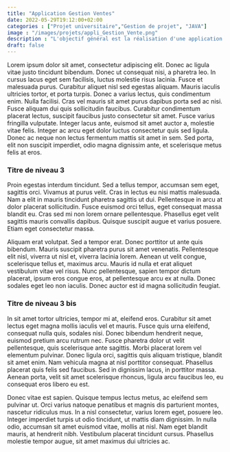 ```yaml
---
title: "Application Gestion Ventes"
date: 2022-05-29T19:12:00+02:00
categories : ["Projet universitaire","Gestion de projet", "JAVA"]
image : "/images/projets/appli_Gestion_Vente.png"
description : "L'objectif général est la réalisation d'une application développée en Java afin de permettre à une entreprise de ventes d'automatiser la gestion de ses commandes."
draft: false
---
```


Lorem ipsum dolor sit amet, consectetur adipiscing elit. Donec ac ligula vitae justo tincidunt  bibendum. Donec ut consequat nisi, a pharetra leo. In cursus lacus eget sem facilisis, luctus  molestie risus lacinia. Fusce et malesuada purus. Curabitur aliquet nisl sed egestas aliquam.  Mauris iaculis ultricies tortor, et porta turpis. Donec a varius lectus, quis condimentum enim.  Nulla facilisi. Cras vel mauris sit amet purus dapibus porta sed ac nisi. Fusce aliquam dui  quis sollicitudin faucibus. Curabitur condimentum placerat lectus, suscipit faucibus justo  consectetur sit amet. Fusce varius fringilla vulputate. Integer lacus ante, euismod sit amet  auctor a, molestie vitae felis. Integer ac arcu eget dolor luctus consectetur quis sed ligula.  Donec ac neque non lectus fermentum mattis sit amet in sem. Sed porta, elit non suscipit  imperdiet, odio magna dignissim ante, et scelerisque metus felis at eros.

### Titre de niveau 3

Proin egestas interdum tincidunt. Sed a tellus tempor, accumsan sem eget, sagittis orci.  Vivamus at purus velit. Cras in lectus eu nisi mattis malesuada. Nam a elit in mauris tincidunt  pharetra sagittis ut dui. Pellentesque in arcu at dolor placerat sollicitudin. Fusce euismod  orci tellus, eget consequat massa blandit eu. Cras sed mi non lorem ornare pellentesque.  Phasellus eget velit sagittis mauris convallis dapibus. Quisque suscipit augue et varius posuere.  Etiam eget consectetur massa.

Aliquam erat volutpat. Sed a tempor erat. Donec porttitor ut ante quis bibendum. Mauris  suscipit pharetra purus sit amet venenatis. Pellentesque elit nisl, viverra ut nisl et, viverra  lacinia lorem. Aenean ut velit congue, scelerisque tellus et, maximus arcu. Mauris id nulla et  erat aliquet vestibulum vitae vel risus. Nunc pellentesque, sapien tempor dictum placerat,  ipsum eros congue eros, at pellentesque arcu ex at nulla. Donec sodales eget leo non iaculis.  Donec auctor est id magna sollicitudin feugiat.

### Titre de niveau 3 bis

In sit amet tortor ultricies, tempor mi at, eleifend eros. Curabitur sit amet lectus eget  magna mollis iaculis vel et mauris. Fusce quis urna eleifend, consequat nulla quis, sodales nisi.  Donec bibendum hendrerit neque, euismod pretium arcu rutrum nec. Fusce pharetra dolor ut velit  pellentesque, quis scelerisque ante sagittis. Morbi placerat lorem vel elementum pulvinar.  Donec ligula orci, sagittis quis aliquam tristique, blandit sit amet enim. Nam vehicula magna at  nisl porttitor consequat. Phasellus placerat quis felis sed faucibus. Sed in dignissim lacus,  in porttitor massa. Aenean porta, velit sit amet scelerisque rhoncus, ligula arcu faucibus  leo, eu consequat eros libero eu est.

Donec vitae est sapien. Quisque tempus lectus metus, ac eleifend sem pulvinar ut. Orci varius  natoque penatibus et magnis dis parturient montes, nascetur ridiculus mus. In a nisl  consectetur, varius lorem eget, posuere leo. Integer imperdiet turpis ut odio tincidunt, ut  mattis diam dignissim. In nulla odio, accumsan sit amet euismod vitae, mollis at nisl. Nam  eget blandit mauris, at hendrerit nibh.  Vestibulum placerat tincidunt cursus. Phasellus  molestie tempor augue, sit amet maximus dui ultricies ac.